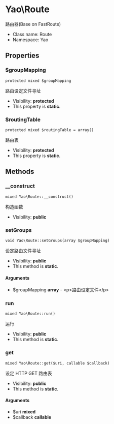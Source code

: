 Yao\Route
===============

路由器(Base on FastRoute)




* Class name: Route
* Namespace: Yao





Properties
----------


### $groupMapping

    protected mixed $groupMapping

路由设定文件寻址



* Visibility: **protected**
* This property is **static**.


### $routingTable

    protected mixed $routingTable = array()

路由表



* Visibility: **protected**
* This property is **static**.


Methods
-------


### __construct

    mixed Yao\Route::__construct()

构造函数



* Visibility: **public**




### setGroups

    void Yao\Route::setGroups(array $groupMapping)

设定路由文件寻址



* Visibility: **public**
* This method is **static**.


#### Arguments
* $groupMapping **array** - &lt;p&gt;路由设定文件&lt;/p&gt;



### run

    mixed Yao\Route::run()

运行



* Visibility: **public**
* This method is **static**.




### get

    mixed Yao\Route::get($uri, callable $callback)

设定 HTTP GET 路由表



* Visibility: **public**
* This method is **static**.


#### Arguments
* $uri **mixed**
* $callback **callable**


